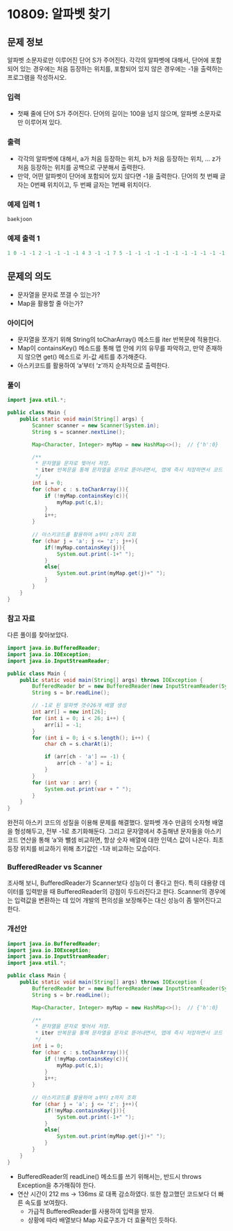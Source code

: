 # 10809: 알파벳 찾기

## 문제 정보

알파벳 소문자로만 이루어진 단어 S가 주어진다. 각각의 알파벳에 대해서, 단어에 포함되어 있는 경우에는 처음 등장하는 위치를, 포함되어 있지 않은 경우에는 -1을 출력하는 프로그램을 작성하시오.

### 입력

- 첫째 줄에 단어 S가 주어진다. 단어의 길이는 100을 넘지 않으며, 알파벳 소문자로만 이루어져 있다.

### 출력

- 각각의 알파벳에 대해서, a가 처음 등장하는 위치, b가 처음 등장하는 위치, ... z가 처음 등장하는 위치를 공백으로 구분해서 출력한다.
- 만약, 어떤 알파벳이 단어에 포함되어 있지 않다면 -1을 출력한다. 단어의 첫 번째 글자는 0번째 위치이고, 두 번째 글자는 1번째 위치이다.

### 예제 입력 1

```java
baekjoon
```

### 예제 출력 1

```java
1 0 -1 -1 2 -1 -1 -1 -1 4 3 -1 -1 7 5 -1 -1 -1 -1 -1 -1 -1 -1 -1 -1 -1
```

## 문제의 의도

- 문자열을 문자로 쪼갤 수 있는가?
- Map을 활용할 줄 아는가?

### 아이디어

- 문자열을 쪼개기 위해 String의 toCharArray() 메소드를 iter 반복문에 적용한다.
- Map이  containsKey() 메소드를 통해 맵 안에 키의 유무를 파악하고, 만약 존재하지 않으면 get() 메소드로 키-값 세트를 추가해준다.
- 아스키코드를 활용하여 ‘a’부터 ‘z’까지 순차적으로 출력한다.

### 풀이

```java
import java.util.*;

public class Main {
    public static void main(String[] args) {
        Scanner scanner = new Scanner(System.in);
        String s = scanner.nextLine();

        Map<Character, Integer> myMap = new HashMap<>();  // {'h':0}

        /**
         * 문자열을 문자로 찢어서 저장.
         * iter 반복문을 통해 문자열을 문자로 뜯어내면서, 맵에 즉시 저장하면서 코드 최적화.
         */
        int i = 0;
        for (char c : s.toCharArray()){
            if (!myMap.containsKey(c)){
                myMap.put(c,i);
            }
            i++;
        }
        
        // 아스키코드를 활용하여 a부터 z까지 조회
        for (char j = 'a'; j <= 'z'; j++){
            if(!myMap.containsKey(j)){
                System.out.print(-1+" ");
            }
            else{
                System.out.print(myMap.get(j)+" ");
            }
        }
    }
}
```

### 참고 자료

다른 풀이를 찾아보았다.

```java
import java.io.BufferedReader;
import java.io.IOException;
import java.io.InputStreamReader;

public class Main {
	public static void main(String[] args) throws IOException {
		BufferedReader br = new BufferedReader(new InputStreamReader(System.in));
		String s = br.readLine();

		// -1로 된 알파벳 갯수26개 배열 생성
		int arr[] = new int[26];
		for (int i = 0; i < 26; i++) {
			arr[i] = -1;
		}		
		for (int i = 0; i < s.length(); i++) {
			char ch = s.charAt(i);

			if (arr[ch - 'a'] == -1) {
				arr[ch - 'a'] = i;
			}
		}
		for (int var : arr) {
			System.out.print(var + " ");
		}
	}
}
```

완전히 아스키 코드의 성질을 이용해 문제를 해결했다. 알파벳 개수 만큼의 숫자형 배열을 형성해두고, 전부 -1로 초기화해둔다. 그리고 문자열에서 추출해낸 문자들을 아스키코드 연산을 통해 ‘a’와 뺄셈 비교하면, 항상 숫자 배열에 대한 인덱스 값이 나온다. 최초 등장 위치를 비교하기 위해 초기값인 -1과 비교하는 모습이다.

### BufferedReader vs Scanner

조사해 보니, BufferedReader가 Scanner보다 성능이 더 좋다고 한다. 특히 대용량 데이터를 입력받을 때 BufferedReader의 강점이 두드러진다고 한다. Scanner의 경우에는 입력값을 변환하는 데 있어 개발의 편의성을 보장해주는 대신 성능이 좀 떨어진다고 한다.

### 개선안

```java
import java.io.BufferedReader;
import java.io.IOException;
import java.io.InputStreamReader;
import java.util.*;

public class Main {
    public static void main(String[] args) throws IOException {
        BufferedReader br = new BufferedReader(new InputStreamReader(System.in));
        String s = br.readLine();

        Map<Character, Integer> myMap = new HashMap<>();  // {'h':0}

        /**
         * 문자열을 문자로 찢어서 저장.
         * iter 반복문을 통해 문자열을 문자로 뜯어내면서, 맵에 즉시 저장하면서 코드 최적화.
         */
        int i = 0;
        for (char c : s.toCharArray()){
            if (!myMap.containsKey(c)){
                myMap.put(c,i);
            }
            i++;
        }
        
        // 아스키코드를 활용하여 a부터 z까지 조회
        for (char j = 'a'; j <= 'z'; j++){
            if(!myMap.containsKey(j)){
                System.out.print(-1+" ");
            }
            else{
                System.out.print(myMap.get(j)+" ");
            }
        }
    }
}
```

- BufferedReader의 readLine() 메소드를 쓰기 위해서는, 반드시 throws Exception을 추가해줘야 한다.
- 연산 시간이 212 ms → 136ms 로 대폭 감소하였다. 또한 참고했던 코드보다 더 빠른 속도를 보여줬다.
    - 가급적 BufferedReader를 사용하여 입력을 받자.
    - 상황에 따라 배열보다 Map 자료구조가 더 효율적인 듯하다.